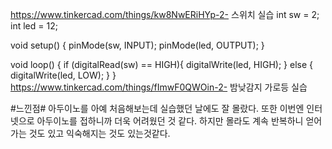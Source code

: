 https://www.tinkercad.com/things/kw8NwERiHYp-2-
스위치 실습
int sw = 2;
int led = 12;

void setup()
{
  pinMode(sw, INPUT);
  pinMode(led, OUTPUT);
}

void loop()
{
  if (digitalRead(sw) == HIGH){
    digitalWrite(led, HIGH);
  }
  else {
    digitalWrite(led, LOW);
  }
}
https://www.tinkercad.com/things/fImwF0QWOin-2-
밤낮감지 가로등 실습




#느낀점#
아두이노를 아예 처음해보는데 실습했던 날에도 잘 몰랐다.
또한 이번엔 인터넷으로 아두이노를 접하니까 더욱 어려웠던 것 같다.
하지만 몰라도 계속 반복하니 얻어가는 것도 있고 익숙해지는 것도 있는것같다.
